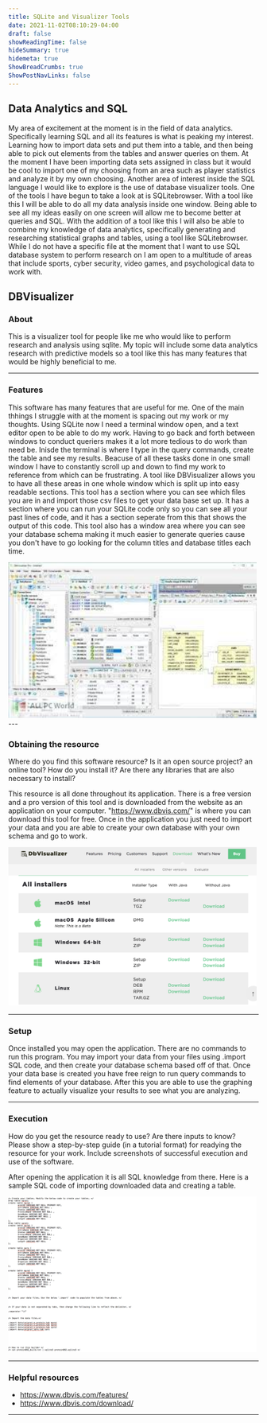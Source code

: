 ```yaml
---
title: SQLite and Visualizer Tools
date: 2021-11-02T08:10:29-04:00
draft: false
showReadingTime: false
hideSummary: true
hidemeta: true
ShowBreadCrumbs: true
ShowPostNavLinks: false
---
```


## Data Analytics and SQL

My area of excitement at the moment is in the field of data analytics. Specifically learning SQL and all its features is what is peaking my interest. Learning how to import data sets and put them into a table, and then being able to pick out elements from the tables and answer queries on them. At the moment I have been importing data sets assigned in class but it would be cool to import one of my choosing from an area such as player statistics and analyze it by my own choosing. Another area of interest inside the SQL language I would like to explore is the use of database visualizer tools. One of the tools I have begun to take a look at is SQLitebrowser. With a tool like this I will be able to do all my data analysis inside one window. Being able to see all my ideas easily on one screen will allow me to become better at queries and SQL. With the addition of a tool like this I will also be able to combine my knowledge of data analytics, specifically generating and researching statistical graphs and tables, using a tool like SQLitebrowser. While I do not have a specific file at the moment that I want to use SQL database system to perform research on I am open to a multitude of areas that include sports, cyber security, video games, and psychological data to work with.




## DBVisualizer



### About

This is a visualizer tool for people like me who would like to perform research and analysis using sqlite. My topic will include some data analytics research with predictive models so a tool like this has many features that would be highly beneficial to me.

---

### Features


This software has many features that are useful for me. One of the main thhings I struggle with at the moment is spacing out my work or my thoughts. Using SQLite now I need a terminal window open, and a text editor open to be able to do my work. Having to go back and forth between windows to conduct queriers makes it a lot more tedious to do work than need be. Inisde the terminal is where I type in the query commands, create the table and see my results. Beacuse of all these tasks done in one small window I have to constantly scroll up and down to find my work to reference from which can be frustrating. A tool like DBVisualizer allows you to have all these areas in one whole window which is split up into easy readable sections. This tool has a section where you can see which files you are in and import those csv files to get your data base set up. It has a section where you can run your SQLite code only so you can see all your past lines of code, and it has a section seperate from this that shows the output of this code. This tool also has a window area where you can see your database schema making it much easier to generate queries cause you don't have to go looking for the column titles and database titles each time. 


<img src="image.png" alt="drawing" width="500"/>
---

### Obtaining the resource

Where do you find this software resource? Is it an open source project? an online tool? How do you install it? Are there any libraries that are also necessary to install?

This resource is all done throughout its application. There is a free version and a pro version of this tool and is downloaded from the website as an application on your computer. "https://www.dbvis.com/" is where you can download this tool for free. Once in the application you just need to import your data and you are able to create your own database with your own schema and go to work.

<img src="image2.png" alt="drawing" width="500"/>

---

### Setup


Once installed you may open the application. There are no commands to run this program. You may import your data from your files using .import SQL code, and then create your database schema based off of that. Once your data base is created you have free reign to run query commands to find elements of your database. After this you are able to use the graphing feature to actually visualize your results to see what you are analyzing.

---

### Execution

How do you get the resource ready to use? Are there inputs to know? Please show a step-by-step guide (in a tutorial format) for readying the resource for your work. Include screenshots of successful execution and use of the software.

After opening the application it is all SQL knowledge from there. Here is a sample SQL code of importing downloaded data and creating a table.

<img src="image3.png" alt="drawing" width="500"/>


---

### Helpful resources



- https://www.dbvis.com/features/
- https://www.dbvis.com/download/

---






